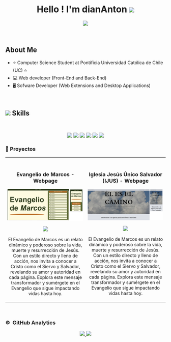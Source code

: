 <h1 align="center">Hello ! I'm dianAnton <img src="https://media.giphy.com/media/hvRJCLFzcasrR4ia7z/giphy.gif" width="35"></h1>

<p align="center">
  <a href="https://github.com/DenverCoder1/readme-typing-svg"><img src="https://readme-typing-svg.herokuapp.com?font=Time+New+Roman&color=cyan&size=25&center=true&vCenter=true&width=600&height=100&lines=Front-End+Developer;Back-End+Developer;Python+Expert;Software+Developer;Computer+Science+Student;Active+Learner/Researcher"></a>
</p>


<br>

## About Me

- ⭐ Computer Science Student at Pontificia Universidad Católica de Chile (UC) ⭐ 
- 💻 Web developer (Front-End and Back-End)
- 🖥️ Sofware Developer (Web Extensions and Desktop Applications)
<br>

## <img src="https://media2.giphy.com/media/QssGEmpkyEOhBCb7e1/giphy.gif?cid=ecf05e47a0n3gi1bfqntqmob8g9aid1oyj2wr3ds3mg700bl&rid=giphy.gif" width ="25"><b> Skills</b>
<br>
<p>
<div align="center">
  <img src="https://img.shields.io/badge/-HTML-c58545?style=for-the-badge&logo=html5&logoColor=c58545&labelColor=282828">
  <img src="https://img.shields.io/badge/-CSS-d1a01f?style=for-the-badge&logo=css3&logoColor=d1a01f&labelColor=282828">
  <img src="https://img.shields.io/badge/-JavaScript-f0db4f?style=for-the-badge&logo=javascript&logoColor=f0db4f&labelColor=282828">
  <img src="https://img.shields.io/badge/-Python-98b982?style=for-the-badge&logo=python&logoColor=98b982&labelColor=282828">
  <img src="https://img.shields.io/badge/-C-a8b9cc?style=for-the-badge&logo=c&logoColor=a8b9cc&labelColor=282828">
  <img src="https://img.shields.io/badge/-SQL-4479a1?style=for-the-badge&logo=postgresql&logoColor=ffffff&labelColor=282828">
</div>
</p>

### 💼 Proyectos

<table>
<tr>

<td width="50%">
               <br>
<h3 align="center">Evangelio de Marcos - Webpage</h3>
<div align="center">                                       
<a href="https://github.com/dianAnton/gospel-of-mark-web-project" target="_blank"><img src="https://github.com/dianAnton/gospel-of-mark-web-project/blob/main/screens.png?raw=true" width="400" alt="Evangelio de Marcos - Webpage"></a>
<br>
<p>
<a href="https://github.com/dianAnton/gospel-of-mark-web-project" target="_blank">
<img src="https://img.shields.io/badge/github-%23121011.svg?style=for-the-badge&logo=github&logoColor=white">
</a>
</a>
</p>
</p>El Evangelio de Marcos es un relato dinámico y poderoso sobre la vida, muerte y resurrección de Jesús. Con un estilo directo y lleno de acción, nos invita a conocer a Cristo como el Siervo y Salvador, revelando su amor y autoridad en cada página. Explora este mensaje transformador y sumérgete en el Evangelio que sigue impactando vidas hasta hoy.</p>
</div>     


<td width="50%">
               <br>
<h3 align="center">Iglesia Jesús Único Salvador (IJUS) - Webpage</h3>
<div align="center">                                       
<a href="https://github.com/dianAnton/ijus-chile-web-project " target="_blank"><img src="https://github.com/dianAnton/ijus-chile-web-project/blob/main/presentation.png?raw=true" width="400" alt="Iglesia Jesús Único Salvador (IJUS) - Webpage"></a>
<br>
<p>
<a href="https://github.com/dianAnton/ijus-chile-web-project" target="_blank">
<img src="https://img.shields.io/badge/github-%23121011.svg?style=for-the-badge&logo=github&logoColor=white">
</a>
</a>
</p>
</p>El Evangelio de Marcos es un relato dinámico y poderoso sobre la vida, muerte y resurrección de Jesús. Con un estilo directo y lleno de acción, nos invita a conocer a Cristo como el Siervo y Salvador, revelando su amor y autoridad en cada página. Explora este mensaje transformador y sumérgete en el Evangelio que sigue impactando vidas hasta hoy.</p>
</div>     
</table> 

<br>

### ⚙️ &nbsp;GitHub Analytics

<p align="center">
<a href="https://github.com/dianAnton">
  <img height="180em" src="https://github-readme-stats-eight-theta.vercel.app/api?username=dianAnton&show_icons=true&theme=algolia&include_all_commits=true&count_private=true"/>
  <img height="180em" src="https://github-readme-stats-eight-theta.vercel.app/api/top-langs/?username=dianAnton&layout=compact&langs_count=8&theme=algolia"/>
</a>
</p>

